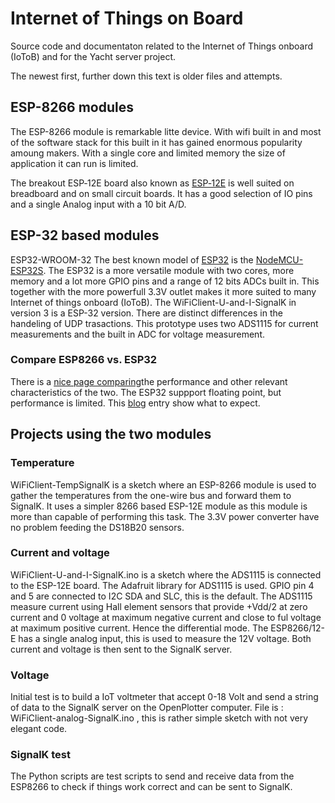 # Internet of Things on Board

Source code and documentaton related to the Internet of Things onboard
(IoToB) and for the Yacht server project.

The newest first, further down this text is older files and attempts. 

## ESP-8266 modules 

The ESP-8266 module is remarkable litte device. With wifi built in and
most of the software stack for this built in it has gained enormous
popularity amoung makers. With a single core and limited memory the
size of application it can run is limited. 

The breakout ESP‑12E board also known as
[ESP‑12E](https://en.wikipedia.org/wiki/NodeMCU) is well suited on
breadboard and on small circuit boards. It has a good selection of IO
pins and a single Analog input with a 10 bit A/D.

## ESP-32 based modules

ESP32-WROOM-32 The best known model of
[ESP32](https://en.wikipedia.org/wiki/ESP32) is the
[NodeMCU-ESP32S](https://docs.zerynth.com/latest/official/board.zerynth.nodemcu_esp32/docs/index.html).
The ESP32 is a more versatile module with two cores, more memory and a
lot more GPIO pins and a range of 12 bits ADCs built in. This together
with the more powerfull 3.3V outlet makes it more suited to many
Internet of things onboard (IoToB). The WiFiClient-U-and-I-SignalK in
version 3 is a ESP-32 version. There are distinct differences in the
handeling of UDP trasactions. This prototype uses two ADS1115 for
current measurements and the built in ADC for voltage measurement.

### Compare ESP8266 vs. ESP32
There is a [nice page comparing](https://makeradvisor.com/esp32-vs-esp8266)the performance 
and other relevant characteristics of the two.
The ESP32 suppport floating point, but performance is limited. This 
[blog](https://blog.classycode.com/esp32-floating-point-performance-6e9f6f567a69) entry 
show what to expect. 


## Projects using the two modules

### Temperature 
WiFiClient-TempSignalK is a sketch where an ESP-8266 module is used to
gather the temperatures from the one-wire bus and forward them to
SignalK. It uses a simpler 8266 based ESP-12E module as this module is
more than capable of performing this task. The 3.3V power converter
have no problem feeding the DS18B20 sensors.

### Current and voltage
WiFiClient-U-and-I-SignalK.ino is a sketch where the ADS1115 is
connected to the ESP-12E board. The Adafruit library for ADS1115 is
used. GPIO pin 4 and 5 are connected to I2C SDA and SLC, this is the
default.  The ADS1115 measure current using Hall element sensors that
provide +Vdd/2 at zero current and 0 voltage at maximum negative
current and close to ful voltage at maximum positive current. Hence
the differential mode.  The ESP8266/12-E has a single analog input,
this is used to measure the 12V voltage.  Both current and voltage is
then sent to the SignalK server.

### Voltage
Initial test is to build a IoT voltmeter that accept 0-18 Volt and
send a string of data to the SignalK server on the OpenPlotter
computer. File is : WiFiClient-analog-SignalK.ino , this is rather
simple sketch with not very elegant code.


### SignalK test
The Python scripts are test scripts to send and receive data from the
ESP8266 to check if things work correct and can be sent to SignalK.

